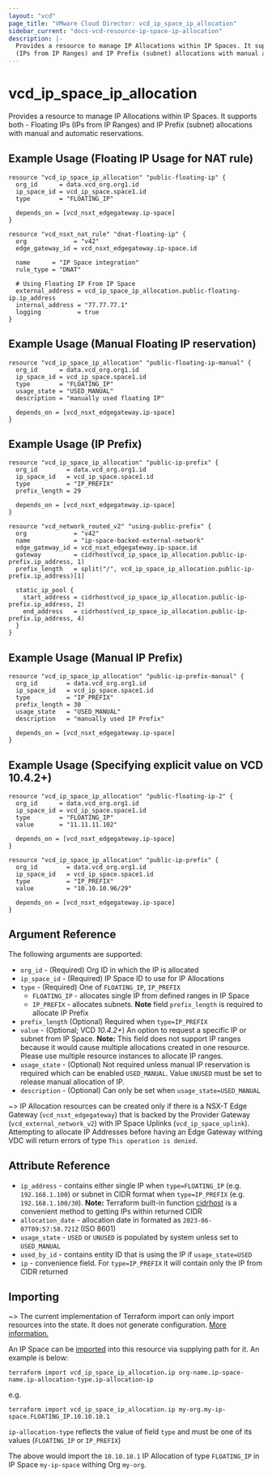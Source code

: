 ```yaml
---
layout: "vcd"
page_title: "VMware Cloud Director: vcd_ip_space_ip_allocation"
sidebar_current: "docs-vcd-resource-ip-space-ip-allocation"
description: |-
  Provides a resource to manage IP Allocations within IP Spaces. It supports both - Floating IPs 
  (IPs from IP Ranges) and IP Prefix (subnet) allocations with manual and automatic reservations.
---
```


# vcd\_ip\_space\_ip\_allocation

Provides a resource to manage IP Allocations within IP Spaces. It supports both - Floating IPs (IPs
from IP Ranges) and IP Prefix (subnet) allocations with manual and automatic reservations.


## Example Usage (Floating IP Usage for NAT rule)

```hcl
resource "vcd_ip_space_ip_allocation" "public-floating-ip" {
  org_id      = data.vcd_org.org1.id
  ip_space_id = vcd_ip_space.space1.id
  type        = "FLOATING_IP"

  depends_on = [vcd_nsxt_edgegateway.ip-space]
}

resource "vcd_nsxt_nat_rule" "dnat-floating-ip" {
  org             = "v42"
  edge_gateway_id = vcd_nsxt_edgegateway.ip-space.id

  name      = "IP Space integration"
  rule_type = "DNAT"

  # Using Floating IP From IP Space
  external_address = vcd_ip_space_ip_allocation.public-floating-ip.ip_address
  internal_address = "77.77.77.1"
  logging          = true
}
```

## Example Usage (Manual Floating IP reservation)

```hcl
resource "vcd_ip_space_ip_allocation" "public-floating-ip-manual" {
  org_id      = data.vcd_org.org1.id
  ip_space_id = vcd_ip_space.space1.id
  type        = "FLOATING_IP"
  usage_state = "USED_MANUAL"
  description = "manually used floating IP"

  depends_on = [vcd_nsxt_edgegateway.ip-space]
}
```

## Example Usage (IP Prefix)

```hcl
resource "vcd_ip_space_ip_allocation" "public-ip-prefix" {
  org_id        = data.vcd_org.org1.id
  ip_space_id   = vcd_ip_space.space1.id
  type          = "IP_PREFIX"
  prefix_length = 29

  depends_on = [vcd_nsxt_edgegateway.ip-space]
}

resource "vcd_network_routed_v2" "using-public-prefix" {
  org             = "v42"
  name            = "ip-space-backed-external-network"
  edge_gateway_id = vcd_nsxt_edgegateway.ip-space.id
  gateway         = cidrhost(vcd_ip_space_ip_allocation.public-ip-prefix.ip_address, 1)
  prefix_length   = split("/", vcd_ip_space_ip_allocation.public-ip-prefix.ip_address)[1]

  static_ip_pool {
    start_address = cidrhost(vcd_ip_space_ip_allocation.public-ip-prefix.ip_address, 2)
    end_address   = cidrhost(vcd_ip_space_ip_allocation.public-ip-prefix.ip_address, 4)
  }
}
```

## Example Usage (Manual IP Prefix)

```hcl
resource "vcd_ip_space_ip_allocation" "public-ip-prefix-manual" {
  org_id        = data.vcd_org.org1.id
  ip_space_id   = vcd_ip_space.space1.id
  type          = "IP_PREFIX"
  prefix_length = 30
  usage_state   = "USED_MANUAL"
  description   = "manually used IP Prefix"

  depends_on = [vcd_nsxt_edgegateway.ip-space]
}
```

## Example Usage (Specifying explicit value on VCD 10.4.2+)

```hcl
resource "vcd_ip_space_ip_allocation" "public-floating-ip-2" {
  org_id      = data.vcd_org.org1.id
  ip_space_id = vcd_ip_space.space1.id
  type        = "FLOATING_IP"
  value       = "11.11.11.102"

  depends_on = [vcd_nsxt_edgegateway.ip-space]
}

resource "vcd_ip_space_ip_allocation" "public-ip-prefix" {
  org_id        = data.vcd_org.org1.id
  ip_space_id   = vcd_ip_space.space1.id
  type          = "IP_PREFIX"
  value         = "10.10.10.96/29"

  depends_on = [vcd_nsxt_edgegateway.ip-space]
}
```

## Argument Reference

The following arguments are supported:

* `org_id` - (Required) Org ID in which the IP is allocated
* `ip_space_id` - (Required) IP Space ID to use for IP Allocations
* `type` - (Required) One of `FLOATING_IP`, `IP_PREFIX`
  * `FLOATING_IP` - allocates single IP from defined ranges in IP Space
  * `IP_PREFIX` - allocates subnets. **Note** field `prefix_length` is required to allocate IP
    Prefix
* `prefix_length` (Optional) Required when `type=IP_PREFIX`
* `value` - (Optional; VCD *10.4.2+*) An option to request a specific IP or subnet from IP Space.
  **Note:** This field does not support IP ranges because it would cause multiple allocations
  created in one resource. Please use multiple resource instances to allocate IP ranges.
* `usage_state` - (Optional) Not required unless manual IP reservation is required which can be
  enabled `USED_MANUAL`. Value `UNUSED` must be set to release manual allocation of IP.
* `description` - (Optional) Can only be set when `usage_state=USED_MANUAL`

~> IP Allocation resources can be created only if there is a NSX-T Edge Gateway
(`vcd_nsxt_edgegateway`) that is backed by the Provider Gateway (`vcd_external_network_v2`) with IP
Space Uplinks (`vcd_ip_space_uplink`). Attempting to allocate IP Addresses before having an
Edge Gateway withing VDC will return errors of type `This operation is denied`.

## Attribute Reference

* `ip_address` - contains either single IP when `type=FLOATING_IP` (e.g. `192.168.1.100`) or subnet
  in CIDR format when `type=IP_PREFIX` (e.g. `192.168.1.100/30`). **Note:** Terraform built-in
  function [cidrhost](https://developer.hashicorp.com/terraform/language/functions/cidrhost) is a
  convenient method to getting IPs within returned CIDR
* `allocation_date` - allocation date in formated as `2023-06-07T09:57:58.721Z` (ISO 8601)
* `usage_state` - `USED` or `UNUSED` is populated by system unless set to `USED_MANUAL`
* `used_by_id` - contains entity ID that is using the IP if `usage_state=USED`
* `ip` - convenience field. For `type=IP_PREFIX` it will contain only the IP from CIDR returned

## Importing

~> The current implementation of Terraform import can only import resources into the state.
It does not generate configuration. [More information.](https://www.terraform.io/docs/import/)

An IP Space can be [imported][docs-import] into this resource via supplying path for it. An example
is below:

[docs-import]: https://www.terraform.io/docs/import/

```
terraform import vcd_ip_space_ip_allocation.ip org-name.ip-space-name.ip-allocation-type.ip-allocation-ip
```

e.g.

```
terraform import vcd_ip_space_ip_allocation.ip my-org.my-ip-space.FLOATING_IP.10.10.10.1
```

`ip-allocation-type` reflects the value of field `type` and must be one of its values (`FLOATING_IP`
or `IP_PREFIX`)

The above would import the `10.10.10.1` IP Allocation of type `FLOATING_IP` in IP Space
`my-ip-space` withing Org `my-org`.
